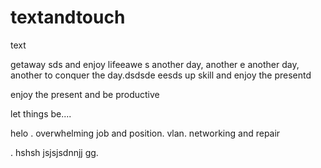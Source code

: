 # textandtouch
text

getaway
sds
and enjoy lifeeawe
s
another day, another
e
another day, another to conquer the day.dsdsde
eesds
up skill and enjoy the presentd

enjoy the present and be productive 

let things be....

helo
. overwhelming job and position. vlan. networking and repair

.
hshsh
jsjsjsdnnjj
gg.
